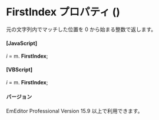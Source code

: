 # FirstIndex プロパティ ()

元の文字列内でマッチした位置を 0 から始まる整数で返します。

#### \[JavaScript\]

_i_ = m. **FirstIndex**;

#### \[VBScript\]

_i_ = m. **FirstIndex**;

#### バージョン

EmEditor Professional Version 15.9 以上で利用できます。